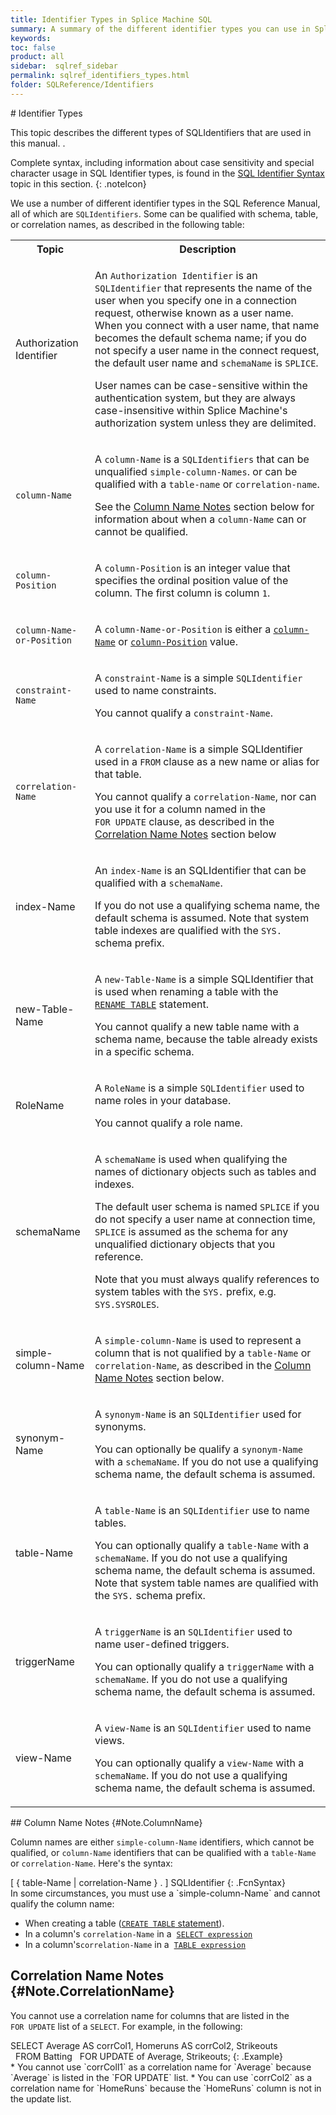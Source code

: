 ```yaml
---
title: Identifier Types in Splice Machine SQL
summary: A summary of the different identifier types you can use in Splice Machine SQL
keywords:
toc: false
product: all
sidebar:  sqlref_sidebar
permalink: sqlref_identifiers_types.html
folder: SQLReference/Identifiers
---
```

<section>
<div class="TopicContent" data-swiftype-index="true" markdown="1">
# Identifier Types

This topic describes the different types of SQLIdentifiers that are used
in this manual. .

Complete syntax, including information about case sensitivity and
special character usage in SQL Identifier types, is found in the
[SQL Identifier Syntax](sqlref_identifiers_syntax.html) topic in this
section.
{: .noteIcon}

We use a number of different identifier types in the SQL Reference
Manual, all of which are `SQLIdentifiers`. Some can be qualified with
schema, table, or correlation names, as described in the following
table:

<table summary="Splice Machine SQL Identifier types">
                <col />
                <col />
                <tbody>
                    <tr>
                        <th>Topic</th>
                        <th>Description</th>
                    </tr>
                    <tr>
                        <td class="CodeFont" id="AuthorizationIdentifier">Authorization Identifier</td>
                        <td>
                            <p>An <code>Authorization Identifier</code> is an <code>SQLIdentifier</code> that represents the name of the user when you specify one in a connection request, otherwise known as a user name. When you connect with a user name, that name becomes the default schema name; if you do not specify a user name in the connect request, the default user name and <code>schemaName</code> is <code>SPLICE</code>.</p>
                            <p>User names can be case-sensitive within the authentication system, but they are always case-insensitive within Splice Machine's authorization system unless they are delimited.</p>
                        </td>
                    </tr>
                    <tr>
                        <td><code>column-Name</code></td>
                        <td>
                            <p id="ColumnName">A <code>column-Name</code> is a <code>SQLIdentifiers</code> that can be unqualified <code>simple-column-Names</code>. or can be qualified with a <code>table-name</code> or <code>correlation-name</code>.</p>
                            <p>See the <a href="#Note.ColumnName">Column Name Notes</a> section below for information about when a <code>column-Name</code> can or cannot be qualified.</p>
                        </td>
                    </tr>
                    <tr>
                        <td><code>column-Position</code></td>
                        <td>
                            <p id="ColumnPosition">A <code>column-Position</code> is an integer value that specifies the ordinal position value of the column. The first column is column <code>1</code>.</p>
                        </td>
                    </tr>
                    <tr>
                        <td><code>column-Name-or-Position</code></td>
                        <td>
                            <p id="ColumnNameOrPosn">A <code>column-Name-or-Position</code> is either a <a href="#ColumnName"><code>column-Name</code></a> or <a href="#ColumnPosition"><code>column-Position</code></a> value.</p>
                        </td>
                    </tr>
                    <tr>
                        <td><code>constraint-Name</code></td>
                        <td>
                            <p>A <code>constraint-Name</code> is a simple <code>SQLIdentifier</code> used to name constraints.</p>
                            <p>You cannot qualify a <code>constraint-Name</code>.</p>
                        </td>
                    </tr>
                    <tr>
                        <td><code>correlation-Name</code></td>
                        <td>
                            <p>A <code>correlation-Name</code> is a simple SQLIdentifier used in a <code>FROM</code> clause as a new name or alias for that table.</p>
                            <p>You cannot qualify a <code>correlation-Name</code>, nor can you use it for a column named in the <code>FOR UPDATE</code> clause,  as described in the <a href="#Note.CorrelationName">Correlation Name Notes</a> section below</p>
                        </td>
                    </tr>
                    <tr>
                        <td class="CodeFont" id="IndexName">index-Name</td>
                        <td>
                            <p>An <code>index-Name</code> is an SQLIdentifier that can be qualified with a <code>schemaName</code>. </p>
                            <p>If you do not use a qualifying schema name, the default schema is assumed. Note that system table indexes are qualified with the <code>SYS.</code> schema prefix.</p>
                        </td>
                    </tr>
                    <tr>
                        <td class="CodeFont" id="NewTableName">new-Table-Name</td>
                        <td>
                            <p>A <code>new-Table-Name</code> is a simple SQLIdentifier that is used when renaming a table with the <a href="sqlref_statements_renametable.html"><code>RENAME TABLE</code></a> statement.</p>
                            <p>You cannot qualify a new table name with a schema name, because the table already exists in a specific schema.</p>
                        </td>
                    </tr>
                    <tr>
                        <td class="CodeFont" id="RoleName">RoleName</td>
                        <td>
                            <p>A <code>RoleName</code> is a simple <code>SQLIdentifier</code> used to name roles in your database.</p>
                            <p>You cannot qualify a role name.</p>
                        </td>
                    </tr>
                    <tr>
                        <td class="CodeFont" id="SchemaName">schemaName</td>
                        <td>
                            <p>A <code>schemaName</code> is used when qualifying the names of dictionary objects such as tables and indexes.</p>
                            <p>The default user schema is named <code>SPLICE</code> if you do not specify a user name at connection time, <code>SPLICE</code> is assumed as the schema for any unqualified dictionary objects that you reference.</p>
                            <p>Note that you must always qualify references to system tables with the <code>SYS.</code> prefix, e.g. <code>SYS.SYSROLES</code>.</p>
                        </td>
                    </tr>
                    <tr>
                        <td class="CodeFont" id="SimpleColumnName">simple-column-Name</td>
                        <td>
                            <p>A <code>simple-column-Name</code> is used to represent a column that is not qualified by a <code>table-Name</code> or <code>correlation-Name</code>, as described in the <a href="#Note.ColumnName">Column Name Notes</a> section below.</p>
                        </td>
                    </tr>
                    <tr>
                        <td class="CodeFont" id="SynonymName">synonym-Name</td>
                        <td>
                            <p>A <code>synonym-Name</code> is an <code>SQLIdentifier</code> used for synonyms.</p>
                            <p>You can optionally be qualify a <code>synonym-Name</code> with a <code>schemaName</code>. If you do not use a qualifying schema name, the default schema is assumed. </p>
                        </td>
                    </tr>
                    <tr>
                        <td class="CodeFont" id="TableName">table-Name</td>
                        <td>
                            <p>A <code>table-Name</code> is an <code>SQLIdentifier</code> use to name tables.</p>
                            <p>You can optionally qualify a <code>table-Name</code> with a <code>schemaName</code>. If you do not use a qualifying schema name, the default schema is assumed. Note that system table names are qualified with the <code>SYS.</code> schema prefix.</p>
                        </td>
                    </tr>
                    <tr>
                        <td class="CodeFont" id="TriggerName">triggerName</td>
                        <td>
                            <p>A <code>triggerName</code> is an <code>SQLIdentifier</code> used to name user-defined triggers.</p>
                            <p>You can optionally qualify a <code>triggerName</code> with a <code>schemaName</code>. If you do not use a qualifying schema name, the default schema is assumed.</p>
                        </td>
                    </tr>
                    <tr>
                        <td class="CodeFont" id="ViewName">view-Name</td>
                        <td>
                            <p>A <code>view-Name</code> is an <code>SQLIdentifier</code> used to name views.</p>
                            <p>You can optionally qualify a <code>view-Name</code> with a <code>schemaName</code>. If you do not use a qualifying schema name, the default schema is assumed.</p>
                        </td>
                    </tr>
                </tbody>
            </table>
## Column Name Notes   {#Note.ColumnName}

Column names are either `simple-column-Name` identifiers, which cannot
be qualified, or `column-Name` identifiers that can be qualified with a
`table-Name` or `correlation-Name`. Here's the syntax:

<div class="fcnWrapperWide" markdown="1">
    [ { table-Name | correlation-Name } . ] SQLIdentifier
{: .FcnSyntax}

</div>
In some circumstances, you must use a `simple-column-Name` and cannot
qualify the column name:

* When creating a table ([`CREATE TABLE`
  statement](sqlref_statements_createtable.html)).
* In a column's `correlation-Name` in a
 &nbsp;[`SELECT expression`](sqlref_expressions_select.html)
* In a column's`correlation-Name` in a
 &nbsp;[`TABLE expression`](sqlref_expressions_table.html)

## Correlation Name Notes   {#Note.CorrelationName}

You cannot use a correlation name for columns that are listed in the
`FOR UPDATE` list of a `SELECT`. For example, in the following:

<div class="preWrapperWide" markdown="1">
    SELECT Average AS corrCol1, Homeruns AS corrCol2, Strikeouts   FROM Batting    FOR UPDATE of Average, Strikeouts;
{: .Example}

</div>
* You cannot use `corrColl1` as a correlation name for `Average` because
  `Average` is listed in the `FOR UPDATE` list.
* You can use `corrCol2` as a correlation name for `HomeRuns` because
  the `HomeRuns` column is not in the update list.

</div>
</section>

